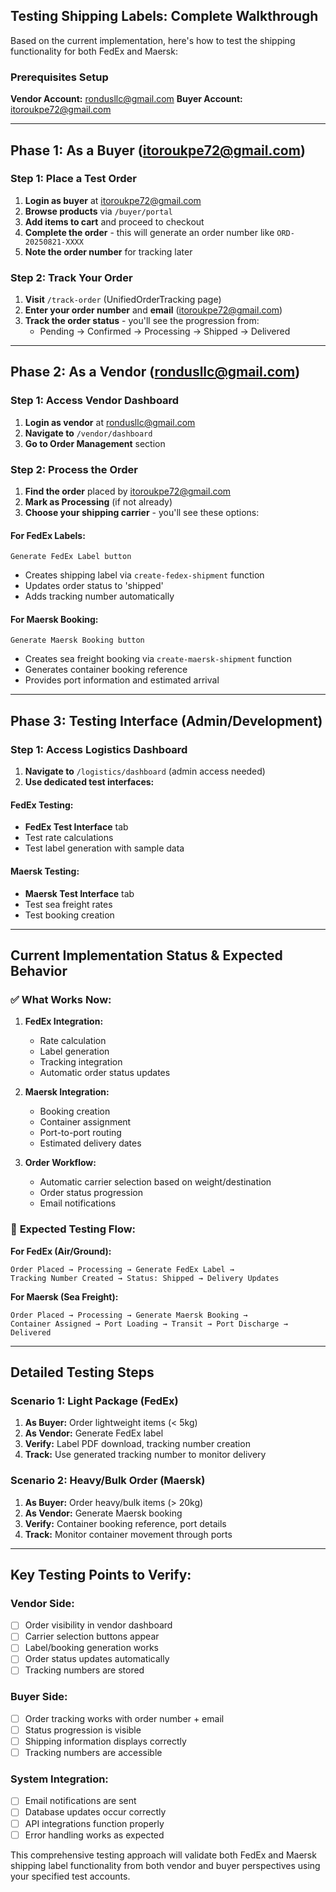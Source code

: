 ## Testing Shipping Labels: Complete Walkthrough

Based on the current implementation, here's how to test the shipping functionality for both FedEx and Maersk:

### Prerequisites Setup

**Vendor Account:** rondusllc@gmail.com
**Buyer Account:** itoroukpe72@gmail.com

---

## **Phase 1: As a Buyer (itoroukpe72@gmail.com)**

### Step 1: Place a Test Order
1. **Login as buyer** at itoroukpe72@gmail.com
2. **Browse products** via `/buyer/portal`
3. **Add items to cart** and proceed to checkout
4. **Complete the order** - this will generate an order number like `ORD-20250821-XXXX`
5. **Note the order number** for tracking later

### Step 2: Track Your Order
1. **Visit** `/track-order` (UnifiedOrderTracking page)
2. **Enter your order number** and **email** (itoroukpe72@gmail.com)
3. **Track the order status** - you'll see the progression from:
   - Pending → Confirmed → Processing → Shipped → Delivered

---

## **Phase 2: As a Vendor (rondusllc@gmail.com)**

### Step 1: Access Vendor Dashboard
1. **Login as vendor** at rondusllc@gmail.com
2. **Navigate to** `/vendor/dashboard`
3. **Go to Order Management** section

### Step 2: Process the Order
1. **Find the order** placed by itoroukpe72@gmail.com
2. **Mark as Processing** (if not already)
3. **Choose your shipping carrier** - you'll see these options:

#### For FedEx Labels:
```
Generate FedEx Label button
```
- Creates shipping label via `create-fedex-shipment` function
- Updates order status to 'shipped'
- Adds tracking number automatically

#### For Maersk Booking:
```
Generate Maersk Booking button  
```
- Creates sea freight booking via `create-maersk-shipment` function
- Generates container booking reference
- Provides port information and estimated arrival

---

## **Phase 3: Testing Interface (Admin/Development)**

### Step 1: Access Logistics Dashboard
1. **Navigate to** `/logistics/dashboard` (admin access needed)
2. **Use dedicated test interfaces:**

#### FedEx Testing:
- **FedEx Test Interface** tab
- Test rate calculations
- Test label generation with sample data

#### Maersk Testing:
- **Maersk Test Interface** tab
- Test sea freight rates
- Test booking creation

---

## **Current Implementation Status & Expected Behavior**

### ✅ **What Works Now:**

1. **FedEx Integration:**
   - Rate calculation
   - Label generation
   - Tracking integration
   - Automatic order status updates

2. **Maersk Integration:**
   - Booking creation
   - Container assignment
   - Port-to-port routing
   - Estimated delivery dates

3. **Order Workflow:**
   - Automatic carrier selection based on weight/destination
   - Order status progression
   - Email notifications

### 🔄 **Expected Testing Flow:**

**For FedEx (Air/Ground):**
```
Order Placed → Processing → Generate FedEx Label → 
Tracking Number Created → Status: Shipped → Delivery Updates
```

**For Maersk (Sea Freight):**
```
Order Placed → Processing → Generate Maersk Booking → 
Container Assigned → Port Loading → Transit → Port Discharge → Delivered
```

---

## **Detailed Testing Steps**

### **Scenario 1: Light Package (FedEx)**
1. **As Buyer:** Order lightweight items (< 5kg)
2. **As Vendor:** Generate FedEx label
3. **Verify:** Label PDF download, tracking number creation
4. **Track:** Use generated tracking number to monitor delivery

### **Scenario 2: Heavy/Bulk Order (Maersk)**
1. **As Buyer:** Order heavy/bulk items (> 20kg) 
2. **As Vendor:** Generate Maersk booking
3. **Verify:** Container booking reference, port details
4. **Track:** Monitor container movement through ports

---

## **Key Testing Points to Verify:**

### **Vendor Side:**
- [ ] Order visibility in vendor dashboard
- [ ] Carrier selection buttons appear
- [ ] Label/booking generation works
- [ ] Order status updates automatically
- [ ] Tracking numbers are stored

### **Buyer Side:**
- [ ] Order tracking works with order number + email
- [ ] Status progression is visible
- [ ] Shipping information displays correctly
- [ ] Tracking numbers are accessible

### **System Integration:**
- [ ] Email notifications are sent
- [ ] Database updates occur correctly
- [ ] API integrations function properly
- [ ] Error handling works as expected

This comprehensive testing approach will validate both FedEx and Maersk shipping label functionality from both vendor and buyer perspectives using your specified test accounts.
